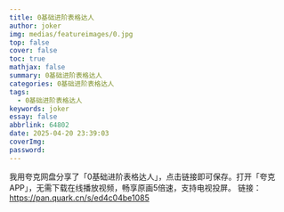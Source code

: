 ```yaml
---
title: 0基础进阶表格达人
author: joker
img: medias/featureimages/0.jpg
top: false
cover: false
toc: true
mathjax: false
summary: 0基础进阶表格达人
categories: 0基础进阶表格达人
tags:
  - 0基础进阶表格达人
keywords: joker
essay: false
abbrlink: 64802
date: 2025-04-20 23:39:03
coverImg:
password:
---
```


我用夸克网盘分享了「0基础进阶表格达人」，点击链接即可保存。打开「夸克APP」，无需下载在线播放视频，畅享原画5倍速，支持电视投屏。
链接：https://pan.quark.cn/s/ed4c04be1085
